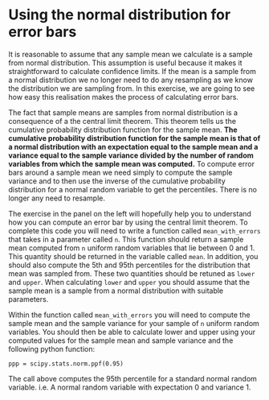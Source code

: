 # Using the normal distribution for error bars

It is reasonable to assume that any sample mean we calculate is a sample from normal distribution.  This assumption is useful because it makes it straightforward to calculate confidence limits.  If the mean is a sample from a normal distribution we no longer need to do any resampling as we know the distribution we are sampling from.  In this exercise, we are going to see how easy this realisation makes the process of calculating error bars.  

The fact that sample means are samples from normal distribution is a consequence of a the central limit theorem.  This theorem tells us the cumulative probability distribution function for the sample mean.  __The cumulative probability distribution function for the sample mean is that of a normal distribution with an expectation equal to the sample mean and a variance equal to the sample variance divided by the number of random variables from which the sample mean was computed.__  To compute error bars around a sample mean we need simply to compute the sample variance and to then use the inverse of the cumulative probability distribution for a normal random variable to get the percentiles.  There is no longer any need to resample.

The exercise in the panel on the left will hopefully help you to understand how you can compute an error bar by using the central limit theorem.  To complete this code you will need to write a function called `mean_with_errors` that takes in a parameter called `n`.  This function should return a sample mean computed from `n` uniform random variables that lie between 0 and 1.  This quantity should be returned in the variable called `mean`.  In addition, you should also compute the 5th and 95th percentiles for the distribution that mean was sampled from.  These two quantities should be retuned as `lower` and `upper`.  When calculating `lower` and `upper` you should assume that the sample mean is a sample from a normal distribution with suitable parameters.

Within the function called `mean_with_errors` you will need to compute the sample mean and the sample variance for your sample of `n` uniform random variables.  You should then be able to calculate lower and upper using your computed values for the sample mean and sample variance and the following python function:

````
ppp = scipy.stats.norm.ppf(0.95)
````

The call above computes the 95th percentile for a standard normal random variable.  i.e. A normal random variable with expectation 0 and variance 1.
